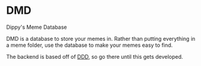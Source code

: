 # DMD
Dippy's Meme Database

DMD is a database to store your memes in. Rather than putting everything in a meme folder, use the database to make your memes easy to find.

The backend is based off of [DDD](https://github.com/DippyDoot/DDD), so go there until this gets developed.
